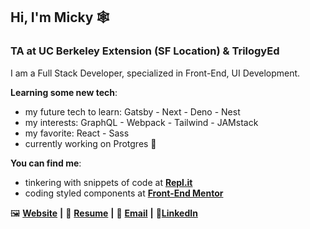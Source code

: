 ## Hi, I'm Micky 🕸

### TA at UC Berkeley Extension (SF Location) & TrilogyEd

I am a Full Stack Developer, specialized in Front-End, UI Development.

**Learning some new tech**:
- my future tech to learn: Gatsby - Next - Deno - Nest
- my interests: GraphQL - Webpack - Tailwind - JAMstack
- my favorite: React - Sass
- currently working on Protgres 🐘

**You can find me**:
- tinkering with snippets of code at [**Repl.it**][Repl.it]
- coding styled components at [**Front-End Mentor**][Front-End Mentor]

🖼 [**Website**][Website] **|**
📄 [**Resume**][Resume] **|**
📧 [**Email**][Email] **|**
🎩[**LinkedIn**][LinkedIn]

<!-- -->

[Website]: https://aww-micky.web.app/
[Resume]: https://cutt.ly/michael-f-alvarez-cv
[Email]: mailto:michael_fred_alvarez@yahoo.com
[LinkedIn]: https://www.linkedin.com/in/awwmicky/

[Repl.it]: https://repl.it/@awwmicky
[Front-End Mentor]: https://www.frontendmentor.io/profile/awwmicky
